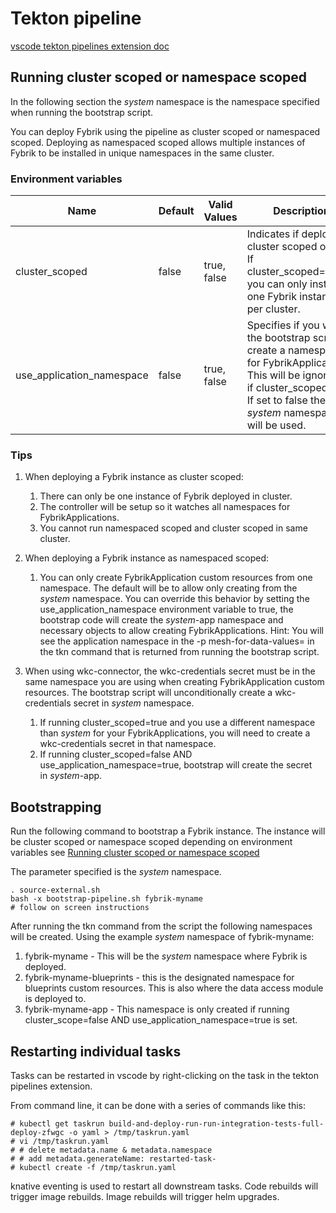 # Tekton pipeline 

[vscode tekton pipelines extension doc](https://github.com/redhat-developer/vscode-tekton)

## Running cluster scoped or namespace scoped
In the following section the *system* namespace is the namespace specified when running the bootstrap script.

You can deploy Fybrik using the pipeline as cluster scoped or namespaced scoped. Deploying as namespaced scoped allows multiple instances of Fybrik to be installed in unique namespaces in the same cluster. 

### Environment variables
| Name  | Default  | Valid Values | Description |
|-------|----------|--------------|-------------|
| cluster_scoped | false | true, false | Indicates if deploy as cluster scoped or not. If cluster_scoped=true; you can only install one Fybrik instance per cluster. |
| use_application_namespace | false | true, false | Specifies if you want the bootstrap script to create a namespace for FybrikApplications. This will be ignore if cluster_scoped=true. If set to false the *system* namespace will be used. |

### Tips
1. When deploying a Fybrik instance as cluster scoped:
   1. There can only be one instance of Fybrik deployed in cluster. 
   2. The controller will be setup so it watches all namespaces for FybrikApplications.
   3. You cannot run namespaced scoped and cluster scoped in same cluster.

2. When deploying a Fybrik instance as namespaced scoped:
   1. You can only create FybrikApplication custom resources from one namespace. The default will be to allow only creating from the *system* namespace. You can override this behavior by setting the use_application_namespace environment variable to true, the bootstrap code will create the *system*-app namespace and necessary objects to allow creating FybrikApplications. Hint: You will see the application namespace in the -p mesh-for-data-values= in the tkn command that is returned from running the bootstrap script.

3. When using wkc-connector, the wkc-credentials secret must be in the same namespace you are using when creating FybrikApplication custom resources. The bootstrap script will unconditionally create a wkc-credentials secret in *system* namespace. 
   1. If running cluster_scoped=true and you use a different namespace than *system* for your FybrikApplications, you will need to create a wkc-credentials secret in that namespace. 
   2. If running cluster_scoped=false AND use_application_namespace=true, bootstrap will create the secret in *system*-app.


## Bootstrapping

Run the following command to bootstrap a Fybrik instance. The instance will be cluster scoped or namespace scoped depending on environment variables see [Running cluster scoped or namespace scoped](#running-cluster-scoped-or-namespace-scoped)

The parameter specified is the *system* namespace. 
```
. source-external.sh
bash -x bootstrap-pipeline.sh fybrik-myname
# follow on screen instructions
```

After running the tkn command from the script the following namespaces will be created. Using the example *system* namespace of fybrik-myname:
1. fybrik-myname - This will be the *system* namespace where Fybrik is deployed. 
2. fybrik-myname-blueprints - this is the designated namespace for blueprints custom resources. This is also where the data access module is deployed to. 
3. fybrik-myname-app - This namespace is only created if running cluster_scope=false AND use_application_namespace=true is set.  

## Restarting individual tasks

Tasks can be restarted in vscode by right-clicking on the task in the tekton pipelines extension.

From command line, it can be done with a series of commands like this:
```
# kubectl get taskrun build-and-deploy-run-run-integration-tests-full-deploy-zfwgc -o yaml > /tmp/taskrun.yaml
# vi /tmp/taskrun.yaml
# # delete metadata.name & metadata.namespace
# # add metadata.generateName: restarted-task-
# kubectl create -f /tmp/taskrun.yaml
```

knative eventing is used to restart all downstream tasks.  Code rebuilds will trigger image rebuilds.  Image rebuilds will trigger helm upgrades.
